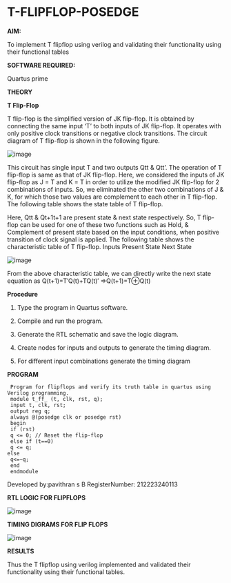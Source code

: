 # T-FLIPFLOP-POSEDGE

**AIM:**

To implement  T flipflop using verilog and validating their functionality using their functional tables

**SOFTWARE REQUIRED:**

Quartus prime

**THEORY**

**T Flip-Flop**

T flip-flop is the simplified version of JK flip-flop. It is obtained by connecting the same input ‘T’ to both inputs of JK flip-flop. It operates with only positive clock transitions or negative clock transitions. The circuit diagram of T flip-flop is shown in the following figure.

![image](https://github.com/naavaneetha/T-FLIPFLOP-POSEDGE/assets/154305477/458a68fe-2d08-4a9d-ac4f-7ae0480ce0bd)

 
This circuit has single input T and two outputs Qtt & Qtt’. The operation of T flip-flop is same as that of JK flip-flop. Here, we considered the inputs of JK flip-flop as J = T and K = T in order to utilize the modified JK flip-flop for 2 combinations of inputs. So, we eliminated the other two combinations of J & K, for which those two values are complement to each other in T flip-flop. The following table shows the state table of T flip-flop.

Here, Qtt & Qt+1t+1 are present state & next state respectively. So, T flip-flop can be used for one of these two functions such as Hold, & Complement of present state based on the input conditions, when positive transition of clock signal is applied. The following table shows the characteristic table of T flip-flop. Inputs Present State Next State

![image](https://github.com/naavaneetha/T-FLIPFLOP-POSEDGE/assets/154305477/cdd7fb32-539f-4b66-bb8d-f305a153c886)

 
From the above characteristic table, we can directly write the next state equation as Q(t+1)=T′Q(t)+TQ(t)′ ⇒Q(t+1)=T⊕Q(t)

**Procedure**

1. Type the program in Quartus software.

2. Compile and run the program.

3. Generate the RTL schematic and save the logic diagram.

4. Create nodes for inputs and outputs to generate the timing diagram.

5. For different input combinations generate the timing diagram

**PROGRAM**
```
 Program for flipflops and verify its truth table in quartus using Verilog programming.
 module t_ff_ (t, clk, rst, q);
 input t, clk, rst;
 output reg q;
 always @(posedge clk or posedge rst)
 begin
 if (rst)
 q <= 0; // Reset the flip-flop
 else if (t==0)
 q <= q;
else
 q<=~q;
 end
 endmodule
```
Developed by:pavithran s B RegisterNumber: 212223240113

**RTL LOGIC FOR FLIPFLOPS**

![image](https://github.com/user-attachments/assets/659dbec3-7896-4514-8f47-d2c6f0a8e296)

**TIMING DIGRAMS FOR FLIP FLOPS**

![image](https://github.com/user-attachments/assets/76ec0631-8bcd-403b-90a1-0b9ee9d00e5e)

**RESULTS**

Thus the T flipflop using verilog implemented and validated their functionality using their functional tables.
